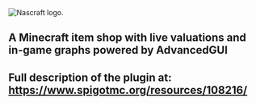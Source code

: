 
<picture>
  <source media="(prefers-color-scheme: dark)" srcset="https://i.imgur.com/Yi9FlKq.png">
  <source media="(prefers-color-scheme: light)" srcset="https://i.imgur.com/Yi9FlKq.png">
  <img alt="Nascraft logo." src="https://i.imgur.com/WrDX16M.png">
</picture>

## A Minecraft item shop with live valuations and in-game graphs powered by AdvancedGUI

## Full description of the plugin at: https://www.spigotmc.org/resources/108216/
